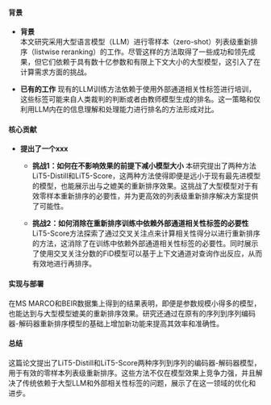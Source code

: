 #### 背景
- **背景**       
    本文研究采用大型语言模型（LLM）进行零样本（zero-shot）列表级重新排序（listwise reranking）的工作。尽管这样的方法取得了一些成功和领先成果，但它们依赖于具有数十亿参数和有限上下文大小的大型模型，这引入了在计算需求方面的挑战。

- **已有的工作**
    现有的LLM训练方法依赖于使用外部通道相关性标签进行培训，这些标签可能来自人类裁判的判断或者由教师模型生成的排名。这一策略和仅利用LLM内在的信息理解和处理能力进行排名的方法形成对比。

#### 核心贡献
- **提出了一个xxx**
    - **挑战1：如何在不影响效果的前提下减小模型大小**
        本研究提出了两种方法LiT5-Distill和LiT5-Score，这两种方法使得即便是远小于现有最先进模型的模型，也能展示出与之媲美的重新排序效果。这挑战了大型模型对于有效零样本重新排序的必要性，并为更高效的列表级重新排序解决方案提供了可能性。

    - **挑战2：如何消除在重新排序训练中依赖外部通道相关性标签的必要性**
        LiT5-Score方法探索了通过交叉关注点来计算相关性得分以进行重新排序的方法，这消除了在训练中依赖外部通道相关性标签的必要性。同时展示了使用交叉关注分数的FiD模型可以基于上下文通道对查询作出反应，从而有效地进行再排序。

#### 实现与部署
在MS MARCO和BEIR数据集上得到的结果表明，即便是参数规模小得多的模型，也能达到与大型模型媲美的重新排序效果。研究还通过在原有的序列到序列编码器-解码器重新排序模型的基础上增加新功能来提高其效率和准确性。

#### 总结
这篇论文提出了LiT5-Distill和LiT5-Score两种序列到序列的编码器-解码器模型，用于有效的零样本列表级重新排序。这些方法不仅在模型效果上竞争力强，并且解决了传统依赖于大型LLM和外部相关性标签的问题，展示了在这一领域的优化和进步。